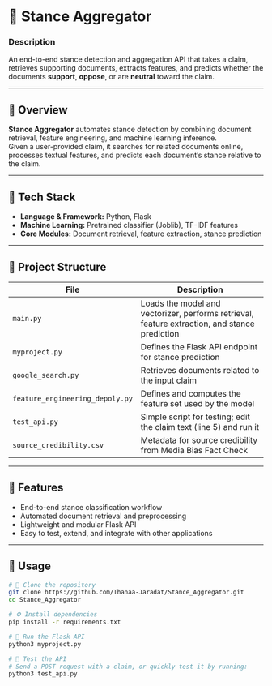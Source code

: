 # 🧠 Stance Aggregator

### **Description**
An end-to-end stance detection and aggregation API that takes a claim, retrieves supporting documents, extracts features, and predicts whether the documents **support**, **oppose**, or are **neutral** toward the claim.

---

## 🚀 Overview
**Stance Aggregator** automates stance detection by combining document retrieval, feature engineering, and machine learning inference.  
Given a user-provided claim, it searches for related documents online, processes textual features, and predicts each document’s stance relative to the claim.

---

## 🧩 Tech Stack
- **Language & Framework:** Python, Flask  
- **Machine Learning:** Pretrained classifier (Joblib), TF-IDF features  
- **Core Modules:** Document retrieval, feature extraction, stance prediction  

---

## 📁 Project Structure
| File | Description |
|------|--------------|
| `main.py` | Loads the model and vectorizer, performs retrieval, feature extraction, and stance prediction |
| `myproject.py` | Defines the Flask API endpoint for stance prediction |
| `google_search.py` | Retrieves documents related to the input claim |
| `feature_engineering_depoly.py` | Defines and computes the feature set used by the model |
| `test_api.py` | Simple script for testing; edit the claim text (line 5) and run it |
| `source_credibility.csv` | Metadata for source credibility from Media Bias Fact Check |

---

## 🌟 Features
- End-to-end stance classification workflow  
- Automated document retrieval and preprocessing  
- Lightweight and modular Flask API  
- Easy to test, extend, and integrate with other applications  

---

## 🧪 Usage
```bash
# 🧭 Clone the repository
git clone https://github.com/Thanaa-Jaradat/Stance_Aggregator.git
cd Stance_Aggregator

# ⚙️ Install dependencies
pip install -r requirements.txt

# 🚀 Run the Flask API
python3 myproject.py

# 🧠 Test the API
# Send a POST request with a claim, or quickly test it by running:
python3 test_api.py
